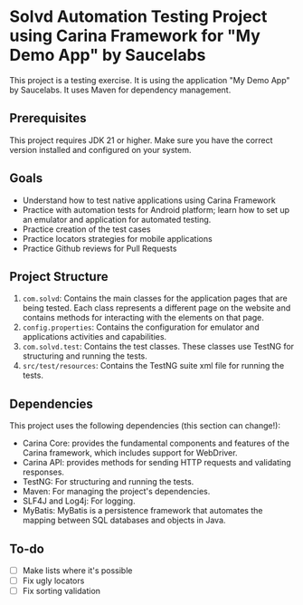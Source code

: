 # Solvd Automation Testing Project using Carina Framework for "My Demo App" by Saucelabs

This project is a testing exercise. It is using the application "My Demo App" by Saucelabs.
It uses Maven for dependency management.

## Prerequisites

This project requires JDK 21 or higher. Make sure you have the correct version installed and configured on your system.

## Goals

- Understand how to test native applications using Carina Framework
- Practice with automation tests for Android platform; learn how to set up an emulator and application for automated testing.
- Practice creation of the test cases
- Practice locators strategies for mobile applications
- Practice Github reviews for Pull Requests

## Project Structure

1. `com.solvd`: Contains the main classes for the application pages that are being tested. Each class represents a different page on the website and contains methods for interacting with the elements on that page.
2. `config.properties`: Contains the configuration for emulator and applications activities and capabilities.
3. `com.solvd.test`: Contains the test classes. These classes use TestNG for structuring and running the tests.
4. `src/test/resources`: Contains the TestNG suite xml file for running the tests.

## Dependencies

This project uses the following dependencies (this section can change!):

- Carina Core: provides the fundamental components and features of the Carina framework, which includes support for WebDriver.
- Carina API: provides methods for sending HTTP requests and validating responses.
- TestNG: For structuring and running the tests.
- Maven: For managing the project's dependencies.
- SLF4J and Log4j: For logging.
- MyBatis: MyBatis is a persistence framework that automates the mapping between SQL databases and objects in Java.

## To-do

- [ ] Make lists where it's possible
- [ ] Fix ugly locators
- [ ] Fix sorting validation